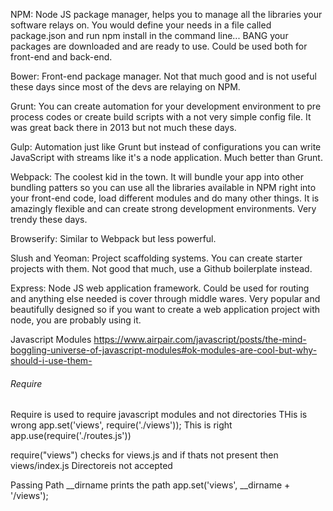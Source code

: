 NPM: Node JS package manager, helps you to manage all the libraries your software relays on. You would define your needs in a file called package.json and run npm install in the command line... BANG your packages are downloaded and are ready to use. Could be used both for front-end and back-end.

Bower: Front-end package manager. Not that much good and is not useful these days since most of the devs are relaying on NPM.

Grunt: You can create automation for your development environment to pre process codes or create build scripts with a not very simple config file. It was great back there in 2013 but not much these days.

Gulp: Automation just like Grunt but instead of configurations you can write JavaScript with streams like it's a node application. Much better than Grunt.

Webpack: The coolest kid in the town. It will bundle your app into other bundling patters so you can use all the libraries available in NPM right into your front-end code, load different modules and do many other things. It is amazingly flexible and can create strong development environments. Very trendy these days.

Browserify: Similar to Webpack but less powerful.

Slush and Yeoman: Project scaffolding systems. You can create starter projects with them. Not good that much, use a Github boilerplate instead.

Express: Node JS web application framework. Could be used for routing and anything else needed is cover through middle wares. Very popular and beautifully designed so if you want to create a web application project with node, you are probably using it.


Javascript Modules
https://www.airpair.com/javascript/posts/the-mind-boggling-universe-of-javascript-modules#ok-modules-are-cool-but-why-should-i-use-them-


###### Require
Require is used to require javascript modules and not directories
THis is wrong
app.set('views', require('./views'));
This is right
app.use(require('./routes.js'))

require("views")
checks for views.js and if thats not present then views/index.js
Directoreis not accepted

Passing Path
__dirname prints the path
app.set('views', __dirname + '/views');